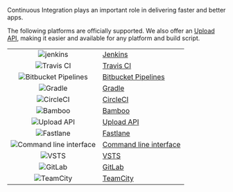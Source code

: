 Continuous Integration plays an important role in delivering faster and better apps.

The following platforms are officially supported. We also offer an [Upload API](../API/Upload_API.html), making it easier and available for any platform and build script.

| | |
|:-:|-|
|![jenkins](../img/continuous-integration/jenkins-logo.png) | [Jenkins](Jenkins.html)|
|![Travis CI](../img/continuous-integration/travis-ci-logo.png) | [Travis CI](Travis_CI.html)|
|![Bitbucket Pipelines](../img/continuous-integration/bitbucket-pipelines-logo.png) | [Bitbucket Pipelines](Bitbucket_Pipelines.html)|
|![Gradle](../img/continuous-integration/gradle-logo.png) | [Gradle](Gradle.html)|
|![CircleCI](../img/continuous-integration/circleci-logo.png) | [CircleCI](CircleCI.html)|
|![Bamboo](../img/continuous-integration/bamboo-logo.png) | [Bamboo](Bamboo.html)|
|![Upload API](../img/continuous-integration/cloud-icon.png) | [Upload API](../API/Upload_API.html)|
|![Fastlane](../img/continuous-integration/fastlane-logo.png) | [Fastlane](Fastlane.html)|
|![Command line interface](../img/continuous-integration/command-line-icon.png) | [Command line interface](https://github.com/testfairy/command-line-uploader/blob/master/testfairy-uploader.sh)|
|![VSTS](https://github.com/testfairy/docs/blob/master/img/integrations/vsts/VSTS-icon.png?raw=true) | [VSTS](https://docs.testfairy.com/Continuous_Integration/Visual_Studio_Team_Services.html)|
|![GitLab](../img/continuous-integration/gitlab.jpg) | [GitLab](GitLab.html)|
|![TeamCity](../img/continuous-integration/teamcity.png) | [TeamCity](TeamCity.html)|

<style>table thead {display: none;}</style>
<style>img {max-height: 100px !important; border: none !important; box-shadow: none !important;}</style>
